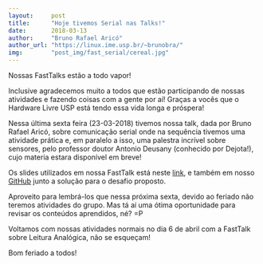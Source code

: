 ```yaml
---
layout:     post
title:      "Hoje tivemos Serial nas Talks!"
date:       2018-03-13
author:     "Bruno Rafael Aricó"
author_url: "https://linux.ime.usp.br/~brunobra/"
img: 	    "post_img/fast_serial/cereal.jpg"
---
```


Nossas FastTalks estão a todo vapor!

Inclusive agradecemos muito a todos que estão participando de nossas atividades e fazendo coisas com a gente por aí! Graças a vocês que o Hardware Livre USP está tendo essa vida longa e próspera! 

Nessa última sexta feira (23-03-2018) tivemos nossa talk, dada por Bruno Rafael Aricó, sobre comunicação serial onde na sequência tivemos uma atividade prática e, em paralelo a isso, uma palestra incrível sobre sensores, pelo professor doutor Antonio Deusany (conhecido por Dejota!), cujo materia estara disponível em breve!

Os slides utilizados em nossa FastTalk está neste [link][slides], e também em nosso [GitHub][github] junto a solução para o desafio proposto.

Aproveito para lembrá-los que nessa próxima sexta, devido ao feriado não teremos atividades do grupo. Mas tá aí uma ótima oportunidade para revisar os conteúdos aprendidos, né? =P

Voltamos com nossas atividades normais no dia 6 de abril com a FastTalk sobre Leitura Analógica, não se esqueçam!

Bom feriado a todos!


[github]: <https://github.com/HardwareLivreUSP/FastTalks>
[slides]: https://drive.google.com/open?id=1ebvzSECur2yTGGMP9rz4iCFkcCdIRp2EyCXjAKeHPxw
